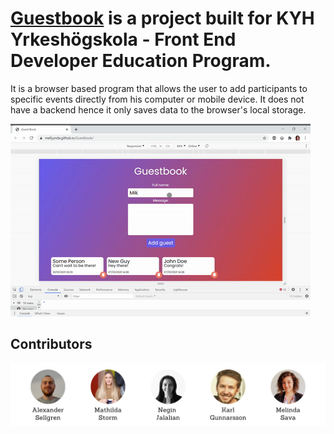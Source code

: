 # [Guestbook](https://mellyynda.github.io/Guestbook/) is a project built for KYH Yrkeshögskola - Front End Developer Education Program.

It is a browser based program that allows the user to add participants to specific events directly from his computer or mobile device. It does not have a backend hence it only saves data to the browser's local storage.

![demo](/guestbook.gif)

## Contributors
![team](/team-guestbook.png)
